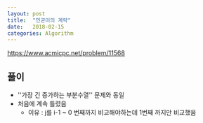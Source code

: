 ```yaml
---
layout: post
title:  "민균이의 계략"
date:   2018-02-15
categories: Algorithm
---
```


<https://www.acmicpc.net/problem/11568>

## 풀이

- ''가장 긴 증가하는 부분수열'' 문제와 동일
- 처음에 계속 틀렸음
   - 이유 : j를 i-1 ~ 0 번째까지 비교해야하는데 1번째 까지만 비교했음
